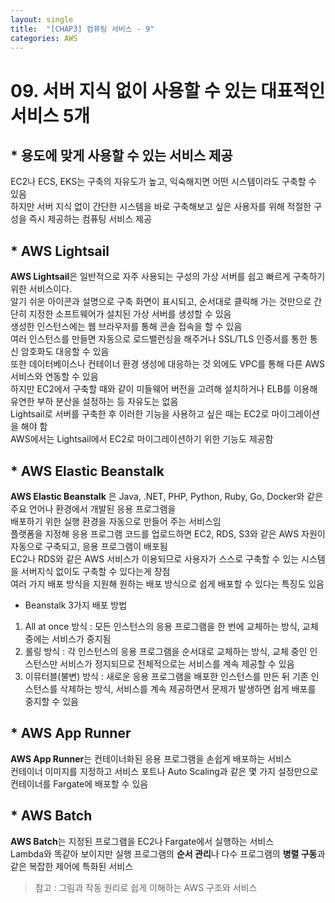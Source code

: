 ```yaml
---
layout: single
title:  "[CHAP3] 컴퓨팅 서비스 - 9"
categories: AWS
---
```


# 09. 서버 지식 없이 사용할 수 있는 대표적인 서비스 5개

## * 용도에 맞게 사용할 수 있는 서비스 제공

EC2나 ECS, EKS는 구축의 자유도가 높고, 익숙해지면 어떤 시스템이라도 구축할 수 있음  
하지만 서버 지식 없이 간단한 시스템을 바로 구축해보고 싶은 사용자를 위해 적절한 구성을 즉시 제공하는 컴퓨팅 서비스 제공  


## * AWS Lightsail

**AWS Lightsail**은 일반적으로 자주 사용되는 구성의 가상 서버를 쉽고 빠르게 구축하기 위한 서비스이다.  
알기 쉬운 아이콘과 설명으로 구축 화면이 표시되고, 순서대로 클릭해 가는 것만으로 간단히 지정한 소프트웨어가 설치된 가상 서버를 생성할 수 있음  
생성한 인스턴스에는 웹 브라우저를 통해 콘솔 접속을 할 수 있음  
여러 인스턴스를 만들면 자동으로 로드밸런싱을 해주거나 SSL/TLS 인증서를 통한 통신 암호화도 대응할 수 있음  
또한 데이터베이스나 컨테이너 환경 생성에 대응하는 것 외에도 VPC를 통해 다른 AWS 서비스와 연동할 수 있음  
하지만 EC2에서 구축할 때와 같이 미들웨어 버전을 고려해 설치하거나 ELB를 이용해 유연한 부하 분산을 설정하는 등 자유도는 없음  
Lightsail로 서버를 구축한 후 이러한 기능을 사용하고 싶은 때는 EC2로 마이그레이션을 해야 함  
AWS에서는 Lightsail에서 EC2로 마이그레이션하기 위한 기능도 제공함  


## * AWS Elastic Beanstalk

**AWS Elastic Beanstalk** 은 Java, .NET, PHP, Python, Ruby, Go, Docker와 같은 주요 언어나 환경에서 개발된 응용 프로그램을  
 배포하기 위한 실행 환경을 자동으로 만들어 주는 서비스임  
 플랫폼을 지정해 응용 프로그램 코드를 업로드하면 EC2, RDS, S3와 같은 AWS 자원이 자동으로 구축되고, 응용 프로그램이 배포됨  
 EC2나 RDS와 같은 AWS 서비스가 이용되므로 사용자가 스스로 구축할 수 있는 시스템을 서버지식 없이도 구축할 수 있다는게 장점  
 여러 가지 배포 방식을 지원해 원하는 배포 방식으로 쉽게 배포할 수 있다는 특징도 있음  

 * Beanstalk 3가지 배포 방법
 1. All at once 방식 : 모든 인스턴스의 응용 프로그램을 한 번에 교체하는 방식, 교체 중에는 서비스가 중지됨
 2. 롤링 방식 : 각 인스턴스의 응용 프로그램을 순서대로 교체하는 방식, 교체 중인 인스턴스만 서비스가 정지되므로 전체적으로는 서비스를 계속 제공할 수 있음  
 3. 이뮤터블(불변) 방식 : 새로운 응용 프로그램을 배포한 인스턴스를 만든 뒤 기존 인스턴스를 삭제하는 방식, 서비스를 계속 제공하면서 문제가 발생하면 쉽게 배포를 중지할 수 있음


## * AWS App Runner

**AWS App Runner**는 컨테이너화된 응용 프로그램을 손쉽게 배포하는 서비스  
컨테이너 이미지를 지정하고 서비스 포트나 Auto Scaling과 같은 몇 가지 설정만으로 컨테이너를 Fargate에 배포할 수 있음  


## * AWS Batch

**AWS Batch**는 지정된 프로그램을 EC2나 Fargate에서 실행하는 서비스  
Lambda와 똑같아 보이지만 실행 프로그램의 **순서 관리**나 다수 프로그램의 **병렬 구동**과 같은 복잡한 제어에 특화된 서비스  


> 참고 : 그림과 작동 원리로 쉽게 이해하는 AWS 구조와 서비스